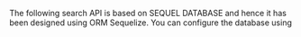 The following search API is based on SEQUEL DATABASE and hence it has been designed using ORM Sequelize.
You can configure the database using 